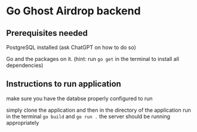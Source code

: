 # Go Ghost Airdrop backend

## Prerequisites needed

PostgreSQL installed (ask ChatGPT on how to do so)

Go and the packages on it. (hint: run `go get` in the terminal to install all dependencies)

## Instructions to run application

make sure you have the databse properly configured to run

simply clone the application and then in the directory of the application run
in the terminal `go build` and `go run .` the server should be running appropriately